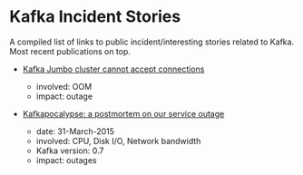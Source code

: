# Kafka Incident Stories

A compiled list of links to public incident/interesting stories related to Kafka. Most recent publications on top.

* [Kafka Jumbo cluster cannot accept connections](https://phabricator.wikimedia.org/T219842)
  * involved: OOM
  * impact: outage

* [Kafkapocalypse: a postmortem on our service outage](https://blog.parse.ly/post/1738/kafkapocalypse/)
    * date: 31-March-2015
    * involved: CPU, Disk I/O, Network bandwidth
    * Kafka version: 0.7
    * impact: outages
